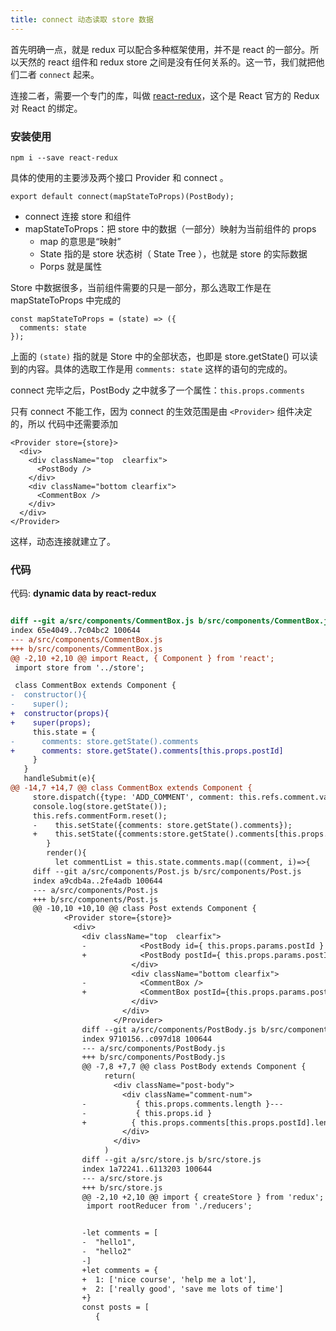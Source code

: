 ```yaml
---
title: connect 动态读取 store 数据
---
```


首先明确一点，就是 redux 可以配合多种框架使用，并不是 react 的一部分。所以天然的 react 组件和 redux store 之间是没有任何关系的。这一节，我们就把他们二者 `connect` 起来。

连接二者，需要一个专门的库，叫做 [react-redux](https://github.com/reactjs/react-redux)，这个是 React 官方的 Redux
对 React 的绑定。

### 安装使用

```
npm i --save react-redux
```

具体的使用的主要涉及两个接口 Provider 和 connect 。



```
export default connect(mapStateToProps)(PostBody);
```

- connect 连接 store 和组件
- mapStateToProps：把 store 中的数据（一部分）映射为当前组件的 props
  - map 的意思是“映射”
  - State 指的是 store 状态树（ State Tree ），也就是 store 的实际数据
  - Porps 就是属性


Store 中数据很多，当前组件需要的只是一部分，那么选取工作是在 mapStateToProps 中完成的

```
const mapStateToProps = (state) => ({
  comments: state
});
```

上面的 `(state)` 指的就是 Store 中的全部状态，也即是 store.getState() 可以读到的内容。具体的选取工作是用 `comments: state` 这样的语句的完成的。

connect 完毕之后，PostBody 之中就多了一个属性：`this.props.comments`

只有 connect 不能工作，因为 connect 的生效范围是由 `<Provider>` 组件决定的，所以
代码中还需要添加

```
<Provider store={store}>
  <div>
    <div className="top  clearfix">
      <PostBody />
    </div>
    <div className="bottom clearfix">
      <CommentBox />
    </div>
  </div>
</Provider>
```

这样，动态连接就建立了。

### 代码

代码: **dynamic data by react-redux**


```diff

diff --git a/src/components/CommentBox.js b/src/components/CommentBox.js
index 65e4049..7c04bc2 100644
--- a/src/components/CommentBox.js
+++ b/src/components/CommentBox.js
@@ -2,10 +2,10 @@ import React, { Component } from 'react';
 import store from '../store';

 class CommentBox extends Component {
-  constructor(){
-    super();
+  constructor(props){
+    super(props);
     this.state = {
-      comments: store.getState().comments
+      comments: store.getState().comments[this.props.postId]
     }
   }
   handleSubmit(e){
@@ -14,7 +14,7 @@ class CommentBox extends Component {
     store.dispatch({type: 'ADD_COMMENT', comment: this.refs.comment.value});
     console.log(store.getState());
     this.refs.commentForm.reset();
     -    this.setState({comments: store.getState().comments});
     +    this.setState({comments:store.getState().comments[this.props.postId]});
        }
        render(){
          let commentList = this.state.comments.map((comment, i)=>{
     diff --git a/src/components/Post.js b/src/components/Post.js
     index a9cdb4a..2fe4adb 100644
     --- a/src/components/Post.js
     +++ b/src/components/Post.js
     @@ -10,10 +10,10 @@ class Post extends Component {
            <Provider store={store}>
              <div>
                <div className="top  clearfix">
                -            <PostBody id={ this.props.params.postId } />
                +            <PostBody postId={ this.props.params.postId } />
                           </div>
                           <div className="bottom clearfix">
                -            <CommentBox />
                +            <CommentBox postId={this.props.params.postId} />
                           </div>
                         </div>
                       </Provider>
                diff --git a/src/components/PostBody.js b/src/components/PostBody.js
                index 9710156..c097d18 100644
                --- a/src/components/PostBody.js
                +++ b/src/components/PostBody.js
                @@ -7,8 +7,7 @@ class PostBody extends Component {
                     return(
                       <div className="post-body">
                         <div className="comment-num">
                -           { this.props.comments.length }---
                -           { this.props.id }
                +          { this.props.comments[this.props.postId].length }
                         </div>
                       </div>
                     )
                diff --git a/src/store.js b/src/store.js
                index 1a72241..6113203 100644
                --- a/src/store.js
                +++ b/src/store.js
                @@ -2,10 +2,10 @@ import { createStore } from 'redux';
                 import rootReducer from './reducers';


                -let comments = [
                -  "hello1",
                -  "hello2"
                -]
                +let comments = {
                +  1: ['nice course', 'help me a lot'],
                +  2: ['really good', 'save me lots of time']
                +}
                const posts = [
                   {
```
